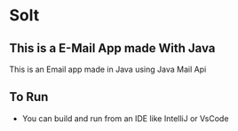 # Solt
## This is a E-Mail App made With Java
 This is an Email app made in Java using Java Mail Api

## To Run
* You can build and  run from an IDE like IntelliJ or VsCode
  
